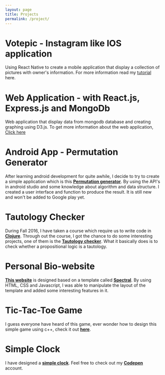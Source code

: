 ```yaml
---
layout: page
title: Projects
permalink: /project/
---
```


# Votepic - Instagram like IOS application

Using React Native to create a mobile application that display a collection of pictures with owner's information. For more information read my [tutorial](https://clementpeihengtan.github.io/clement-tph/mediator/feature/2017/11/11/Instagram-like-application-with-react-native.html) here.

# Web Application - with React.js, Express.js and MongoDb

Web application that display data from mongodb database and creating graphing using D3.js. To get more information about the web application, [Click here](https://clementpeihengtan.github.io/clement-tph/mediator/feature/2017/11/15/web-application-with-react.html)

# Android App - Permutation Generator

After learning android development for quite awhile, I decide to try to create a simple application which is this **[Permutation generator](https://github.com/clementpeihengtan/Permutation-Generator/)**. By using the API's in android studio and some knowledge about algorithm and data structure. I created a user interface and function to produce the result. It is still new and won't be added to Google play yet.

# Tautology Checker

During Fall 2016, I have taken a course which require us to write code in **[Clojure](https://clojure.org/)**. Through out the course, I got the chance to do some interesting projects, one of them is the **[Tautology checker](https://github.com/clementpeihengtan/Tautology-Checker)**. What it basically does is to check whether a propositional logic is a tautology.

# Personal Bio-website

**[This website](http://clementpeihengtan.github.io)** is designed based on a template called **[Spectral](https://html5up.net/spectral)**. By using HTML, CSS and Javascript, I was able to manipulate the layout of the template and added some interesting features in it. 

# Tic-Tac-Toe Game

I guess everyone have heard of this game, ever wonder how to design this simple game using c++, check it out **[here](https://github.com/clementpeihengtan/tic-tac-toe-game)**. 

# Simple Clock

I have designed a **[simple clock](http://codepen.io/clement_peiheng_tan/pen/wWBWmm)**. Feel free to check out my **[Codepen](http://codepen.io/clement_peiheng_tan/)** account.

